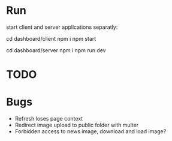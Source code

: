 # Run
start client and server applications separatly:

cd dashboard/client
npm i
npm start

cd dashboard/server
npm i
npm run dev

# TODO


# Bugs
- Refresh loses page context
- Redirect image upload to public folder with multer
- Forbidden access to news image, download and load image?